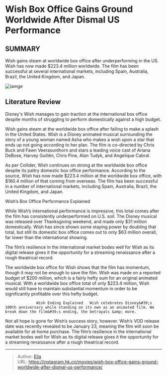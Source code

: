 # Wish Box Office Gains Ground Worldwide After Dismal US Performance


## SUMMARY 



  Wish gains steam at worldwide box office after underperforming in the US.   Wish has now made $223.4 million worldwide.   The film has been successful at several international markets, including Spain, Australia, Brazil, the United Kingdom, and Japan.  

![iamge](https://static1.srcdn.com/wordpress/wp-content/uploads/2024/01/asha-wearing-a-hood-and-holding-the-wishing-star-in-wish.jpg)

## Literature Review

Disney&#39;s Wish manages to gain traction at the international box office despite months of struggling to perform domestically against a high budget.




Wish gains steam at the worldwide box office after failing to make a splash in the United States. Wish is a Disney animated musical surrounding the story of a young woman named Asha who makes a wish upon a star that ends up not going according to her plan. The film is co-directed by Chris Buck and Fawn Veerasunthorn and stars a leading voice cast of Ariana DeBose, Harvey Guillén, Chris Pine, Alan Tudyk, and Angelique Cabral.




As per Collider, Wish continues on strong at the worldwide box office despite its paltry domestic box office performance. According to the source, Wish has now made $223.4 million at the worldwide box office, with $160.4 million of that coming from overseas. The film has been successful in a number of international markets, including Spain, Australia, Brazil, the United Kingdom, and Japan.


 Wish’s Box Office Performance Explained 
          

While Wish’s international performance is impressive, this total comes after the film has consistently underperformed on U.S. soil. The Disney musical was released over Thanksgiving weekend, and made only $31 million domestically. Wish has since shown some staying power by doubling that total, but still its domestic box office comes out to only $63 million overall, far lower than the international showing.






The film’s resilience in the international market bodes well for Wish as its digital release gives it the opportunity for a streaming renaissance after a rough theatrical record.




The worldwide box office for Wish shows that the film has momentum, though it may not be enough to save the film. Wish was made on a reported budget of $200 million, which is a fairly hefty sum for an original animated musical. With a worldwide box office total of only $223.4 million, Wish would still have to maintain substantial momentum in order to be significantly profitable over this hefty budget.

                  Wish Ending Explained   Wish celebrates Disney&#39;s 100th anniversary while standing on its own as an animated film. We break down the film&#39;s ending, the betrayals &amp; more.    

Not all hope is gone for Wish’s success story, however. Wish’s VOD release date was recently revealed to be January 23, meaning the film will soon be available for at-home purchase. The film’s resilience in the international market bodes well for Wish as its digital release gives it the opportunity for a streaming renaissance after a rough theatrical record.






---

> Author: [Ella](https://instagram.hk.cn/)  
> URL: https://instagram.hk.cn/movies/wish-box-office-gains-ground-worldwide-after-dismal-us-performance/  

